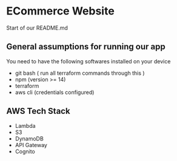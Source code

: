 # ECommerce Website

Start of our README.md

## General assumptions for running our app

You need to have the following softwares installed on your device

- git bash ( run all terraform commands through this )
- npm (version >= 14)
- terraform
- aws cli (credentials configured)

## AWS Tech Stack

- Lambda
- S3
- DynamoDB
- API Gateway
- Cognito
